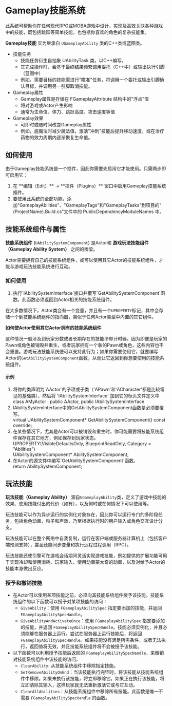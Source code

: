 # Gameplay技能系统

此系统可帮助你在任何现代RPG或MOBA游戏中设计、实现及高效关联各种游戏中的技能，既包括跳跃等简单技能，也包括你喜欢的角色的复杂技能集。

**Gameplay技能** 实为继承自 `UGameplayAbility` 类的C++类或蓝图类。



<ul>
    <li>技能任务
        <ul>
            <li>技能任务衍生自抽象 UAbilityTask 类，以C++编写。</li>
            <li>其完成操作时，会基于最终结果频繁调用委托（C++中）或输出执行引脚（蓝图中）</li>
            <li>例如，需要目标的技能需进行"瞄准"任务，将调用一个委托或输出引脚确认目标，并调用另一引脚取消技能。</li>
        </ul>
    </li>
    <li>Gameplay属性
        <ul>
            <li>Gameplay属性是存储在 FGameplayAttribute 结构中的"浮点"值</li>
            <li>将对游戏或Actor产生影响</li>
            <li>通常为生命值、体力、跳跃高度、攻击速度等值</li>
        </ul>
    </li>
    <li>Gameplay效果
        <ul>
            <li>可即时或随时间改变Gameplay属性</li>
            <li>例如，施魔法时减少魔法值，激活"冲刺"技能后提升移动速度，或在治疗药物的效力周期内逐渐恢复生命值。</li>
        </ul>
    </li>
</ul>


## 如何使用

由于Gameplay技能系统是一个插件，因此你需要先启用它才能使用。只需两步即可启用它：  

<ol>
    <li>在 **编辑（Edit）** -> **插件（Plugins）** 窗口中启用Gameplay技能系统插件。</li>
    <li>要使用此系统的全部功能，添加"GameplayAbilities"、"GameplayTags"和"GameplayTasks"到项目的"(ProjectName).Build.cs"文件中的 PublicDependencyModuleNames 中。</li>
</ol>


## 技能系统组件与属性

**技能系统组件** (`UAbilitySystemComponent`) 是Actor和 **游戏玩法技能组件（Gameplay Ability System）** 之间的桥梁。

Actor需要拥有自己的技能系统组件，或可以使用其它Actor的技能系统组件，才能与游戏玩法技能系统进行互动。

### 如何使用

<ol>
    <li>执行`IAbilitySystemInterface`接口并覆写`GetAbilitySystemComponent`函数。此函数必须返回到Actor相关的技能系统组件。</li>
</ol>

在大多数情况下，Actor类会有一个变量，并且有一个`UPROPERTY`标记，其中会存储一个到技能系统组件的指向器，类似于任何Actor类型中内置的其它组件。

**如何使Actor使用其它Actor拥有的技能系统组件**

这种情况一般涉及到玩家分数或者长期存在的技能冷却计时器，因为即便是玩家的Pawn或角色被销毁并重生，或者玩家拥有一个新的Pawn或角色，这些内容也不会重置。游戏玩法技能系统便可以支持此行为；如果你需要使用它，就要编写Actor的`GetAbilitySystemComponent`函数，从而让它返回到你想要使用的技能系统组件。

#### 示例

<ol>
    <li>将你的类声明为`AActor`的子项或子类（'APawn'和'ACharacter'都是比较常见的基础类），然后将 'IAbilitySystemInterface' 加到它的标头文件定义中</li>
    class AMyActor : public AActor, public IAbilitySystemInterface
     <li>IAbilitySystemInterface中的GetAbilitySystemComponent函数是必须要覆写。</li>
    virtual UAbilitySystemComponent* GetAbilitySystemComponent() const override;
    <li>在某些情况下，尤其是Actor可以被销毁和重生时，你可能需要将技能系统组件保存在其它地方，例如保存到玩家状态。</li>
    UPROPERTY(VisibleDefaultsOnly, BlueprintReadOnly, Category = "Abilities") <br>  
	UAbilitySystemComponent* AbilitySystemComponent;
    <li>在Actor的源文件中编写`GetAbilitySystemComponent`函数。</li>
    return AbilitySystemComponent;
</ol>



## 玩法技能

**玩法技能（Gameplay Ability）** 源自`UGameplayAbility`类，定义了游戏中技能的效果、使用技能付出的代价（如有），以及何时或在何情况下可以使用等。

玩法技能可以作为异步运行的实例化对象存在，因此你可以运行专门的多阶段任务，包括角色动画、粒子和声效，乃至根据执行时的用户输入或角色交互设计分支。

玩法技能可以在整个网络中自我复制，运行在客户端或服务器计算机上（包括客户端预测支持），甚至还能同步变量和执行远程过程调用（RPC）。

玩法技能还使引擎可在游戏会话期间灵活实现游戏技能，例如提供的扩展功能可用于实现冷却和使用消耗、玩家输入、使用动画蒙太奇的动画，以及对给予Actor的技能本身做出反应。

### 授予和撤销技能

- 在Actor可以使用某项技能之前，必须向其技能系统组件授予该技能。技能系统组件的以下函数可以授予对某项技能的访问：
  - `GiveAbility`：使用 `FGameplayAbilitySpec` 指定要添加的技能，并返回 `FGameplayAbilitySpecHandle`。
  - `GiveAbilityAndActivateOnce`：使用 `FGameplayAbilitySpec` 指定要添加的技能，并返回 `FGameplayAbilitySpecHandle`。技能必须实例化，并且必须能够在服务器上运行。尝试在服务器上运行技能后，将返回 `FGameplayAbilitySpecHandle`。如果技能没有满足所需条件，或者无法执行，返回值将无效，并且技能系统组件将不会被授予该技能。
- 以下函数可以利用授予技能后返回的 `FGameplayAbilitySpecHandle`，来撤销对技能系统组件中该技能的访问。
  - `ClearAbility`: 从技能系统组件中移除指定技能。
  - `SetRemoveAbilityOnEnd`：当该技能执行完毕时，将该技能从技能系统组件中移除。如果未执行该技能，将立即移除它。如果正在执行该技能，将立即清除其输入，这样玩家就无法重新激活它或与它互动。
  - `ClearAllAbilities`：从技能系统组件中移除所有技能。此函数是唯一不需要 `FGameplayAbilitySpecHandle` 的函数。

